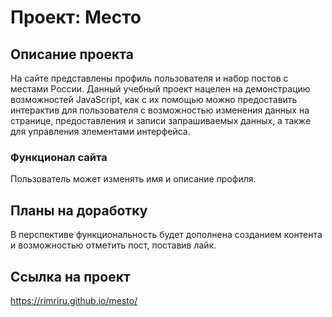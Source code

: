 # Проект: Место

## Описание проекта
  На сайте представлены профиль пользователя и набор постов с местами России. Данный учебный проект нацелен на демонстрацию возможностей JavaScript, как с их помощью можно предоставить интерактив для пользователя с возможностью изменения данных на странице, предоставления и записи запрашиваемых данных, а также для управления элементами интерфейса.

### Функционал сайта
  Пользователь может изменять имя и описание профиля.

## Планы на доработку
  В перспективе функциональность будет дополнена  созданием контента и возможностью отметить пост, поставив лайк.

## Ccылка на проект
  https://rimriru.github.io/mesto/
